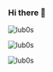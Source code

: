 ### Hi there 👋

<p><img align="center" src="https://github-readme-stats.vercel.app/api?username=lub0s&show_icons=true&locale=en&include_all_commits=true&count_private=true&line_height=30" alt="lub0s" /></p>

<p><img align="center" src="https://github-profile-trophy.vercel.app/?username=lub0s" alt="lub0s" /></p>
<p><img align="center" src="https://github-readme-streak-stats.herokuapp.com/?user=lub0s&" alt="lub0s" /></p>
